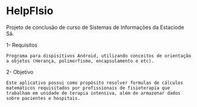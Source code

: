 # HelpFIsio
Projeto de conclusão de curso de Sistemas de Informações da Estaciode Sá.

1-  Requisitos

    Programa para dispisitivos Android, utilizando conceitos de orientação a objetos (Herança, polimorfismo, encapsulamento e etc).

2- Objetivo 

    Este aplicativo possui como propósito resolver formulas de cálculos matemáticos requisitados por profissionais de fisioterapia que trabalham em unidade de terapia intensiva, além de armazenar dados sobre pacientes e hospitais.
